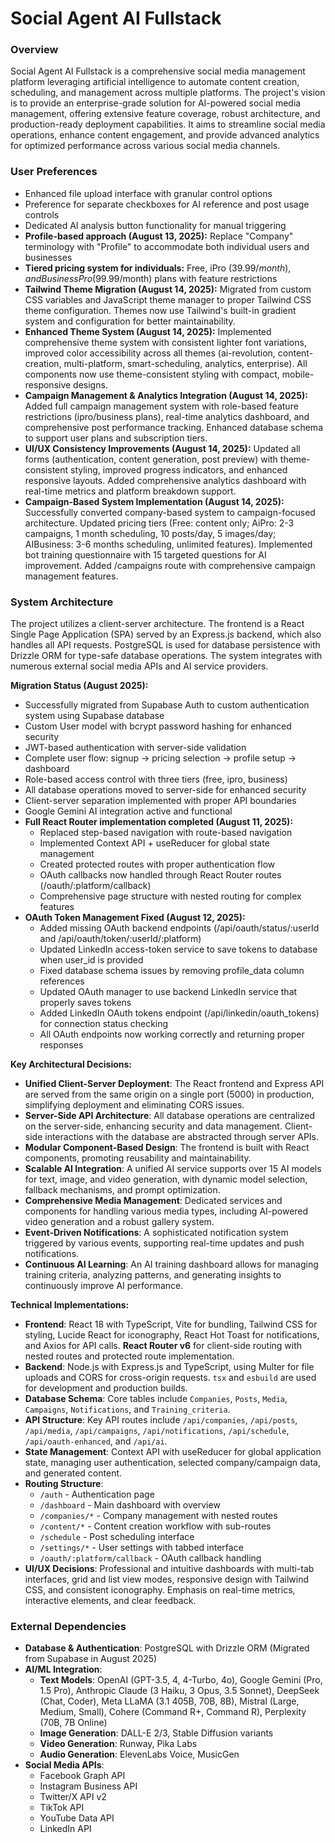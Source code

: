 # Social Agent AI Fullstack

### Overview
Social Agent AI Fullstack is a comprehensive social media management platform leveraging artificial intelligence to automate content creation, scheduling, and management across multiple platforms. The project's vision is to provide an enterprise-grade solution for AI-powered social media management, offering extensive feature coverage, robust architecture, and production-ready deployment capabilities. It aims to streamline social media operations, enhance content engagement, and provide advanced analytics for optimized performance across various social media channels.

### User Preferences
- Enhanced file upload interface with granular control options
- Preference for separate checkboxes for AI reference and post usage controls
- Dedicated AI analysis button functionality for manual triggering
- **Profile-based approach (August 13, 2025):** Replace "Company" terminology with "Profile" to accommodate both individual users and businesses
- **Tiered pricing system for individuals:** Free, iPro ($39.99/month), and Business Pro ($99.99/month) plans with feature restrictions
- **Tailwind Theme Migration (August 14, 2025):** Migrated from custom CSS variables and JavaScript theme manager to proper Tailwind CSS theme configuration. Themes now use Tailwind's built-in gradient system and configuration for better maintainability.
- **Enhanced Theme System (August 14, 2025):** Implemented comprehensive theme system with consistent lighter font variations, improved color accessibility across all themes (ai-revolution, content-creation, multi-platform, smart-scheduling, analytics, enterprise). All components now use theme-consistent styling with compact, mobile-responsive designs.
- **Campaign Management & Analytics Integration (August 14, 2025):** Added full campaign management system with role-based feature restrictions (ipro/business plans), real-time analytics dashboard, and comprehensive post performance tracking. Enhanced database schema to support user plans and subscription tiers.
- **UI/UX Consistency Improvements (August 14, 2025):** Updated all forms (authentication, content generation, post preview) with theme-consistent styling, improved progress indicators, and enhanced responsive layouts. Added comprehensive analytics dashboard with real-time metrics and platform breakdown support.
- **Campaign-Based System Implementation (August 14, 2025):** Successfully converted company-based system to campaign-focused architecture. Updated pricing tiers (Free: content only; AiPro: 2-3 campaigns, 1 month scheduling, 10 posts/day, 5 images/day; AIBusiness: 3-6 months scheduling, unlimited features). Implemented bot training questionnaire with 15 targeted questions for AI improvement. Added /campaigns route with comprehensive campaign management features.

### System Architecture
The project utilizes a client-server architecture. The frontend is a React Single Page Application (SPA) served by an Express.js backend, which also handles all API requests. PostgreSQL is used for database persistence with Drizzle ORM for type-safe database operations. The system integrates with numerous external social media APIs and AI service providers.

**Migration Status (August 2025):**
- Successfully migrated from Supabase Auth to custom authentication system using Supabase database
- Custom User model with bcrypt password hashing for enhanced security
- JWT-based authentication with server-side validation
- Complete user flow: signup → pricing selection → profile setup → dashboard
- Role-based access control with three tiers (free, ipro, business)
- All database operations moved to server-side for enhanced security
- Client-server separation implemented with proper API boundaries
- Google Gemini AI integration active and functional
- **Full React Router implementation completed (August 11, 2025):**
  - Replaced step-based navigation with route-based navigation
  - Implemented Context API + useReducer for global state management
  - Created protected routes with proper authentication flow
  - OAuth callbacks now handled through React Router routes (/oauth/:platform/callback)
  - Comprehensive page structure with nested routing for complex features
- **OAuth Token Management Fixed (August 12, 2025):**
  - Added missing OAuth backend endpoints (/api/oauth/status/:userId and /api/oauth/token/:userId/:platform)
  - Updated LinkedIn access-token service to save tokens to database when user_id is provided
  - Fixed database schema issues by removing profile_data column references
  - Updated OAuth manager to use backend LinkedIn service that properly saves tokens
  - Added LinkedIn OAuth tokens endpoint (/api/linkedin/oauth_tokens) for connection status checking
  - All OAuth endpoints now working correctly and returning proper responses

**Key Architectural Decisions:**
*   **Unified Client-Server Deployment**: The React frontend and Express API are served from the same origin on a single port (5000) in production, simplifying deployment and eliminating CORS issues.
*   **Server-Side API Architecture**: All database operations are centralized on the server-side, enhancing security and data management. Client-side interactions with the database are abstracted through server APIs.
*   **Modular Component-Based Design**: The frontend is built with React components, promoting reusability and maintainability.
*   **Scalable AI Integration**: A unified AI service supports over 15 AI models for text, image, and video generation, with dynamic model selection, fallback mechanisms, and prompt optimization.
*   **Comprehensive Media Management**: Dedicated services and components for handling various media types, including AI-powered video generation and a robust gallery system.
*   **Event-Driven Notifications**: A sophisticated notification system triggered by various events, supporting real-time updates and push notifications.
*   **Continuous AI Learning**: An AI training dashboard allows for managing training criteria, analyzing patterns, and generating insights to continuously improve AI performance.

**Technical Implementations:**
*   **Frontend**: React 18 with TypeScript, Vite for bundling, Tailwind CSS for styling, Lucide React for iconography, React Hot Toast for notifications, and Axios for API calls. **React Router v6** for client-side routing with nested routes and protected route implementation.
*   **Backend**: Node.js with Express.js and TypeScript, using Multer for file uploads and CORS for cross-origin requests. `tsx` and `esbuild` are used for development and production builds.
*   **Database Schema**: Core tables include `Companies`, `Posts`, `Media`, `Campaigns`, `Notifications`, and `Training_criteria`.
*   **API Structure**: Key API routes include `/api/companies`, `/api/posts`, `/api/media`, `/api/campaigns`, `/api/notifications`, `/api/schedule`, `/api/oauth-enhanced`, and `/api/ai`.
*   **State Management**: Context API with useReducer for global application state, managing user authentication, selected company/campaign data, and generated content.
*   **Routing Structure**: 
     - `/auth` - Authentication page
     - `/dashboard` - Main dashboard with overview
     - `/companies/*` - Company management with nested routes
     - `/content/*` - Content creation workflow with sub-routes
     - `/schedule` - Post scheduling interface
     - `/settings/*` - User settings with tabbed interface
     - `/oauth/:platform/callback` - OAuth callback handling
*   **UI/UX Decisions**: Professional and intuitive dashboards with multi-tab interfaces, grid and list view modes, responsive design with Tailwind CSS, and consistent iconography. Emphasis on real-time metrics, interactive elements, and clear feedback.

### External Dependencies
*   **Database & Authentication**: PostgreSQL with Drizzle ORM (Migrated from Supabase in August 2025)
*   **AI/ML Integration**:
    *   **Text Models**: OpenAI (GPT-3.5, 4, 4-Turbo, 4o), Google Gemini (Pro, 1.5 Pro), Anthropic Claude (3 Haiku, 3 Opus, 3.5 Sonnet), DeepSeek (Chat, Coder), Meta LLaMA (3.1 405B, 70B, 8B), Mistral (Large, Medium, Small), Cohere (Command R+, Command R), Perplexity (70B, 7B Online)
    *   **Image Generation**: DALL-E 2/3, Stable Diffusion variants
    *   **Video Generation**: Runway, Pika Labs
    *   **Audio Generation**: ElevenLabs Voice, MusicGen
*   **Social Media APIs**:
    *   Facebook Graph API
    *   Instagram Business API
    *   Twitter/X API v2
    *   TikTok API
    *   YouTube Data API
    *   LinkedIn API